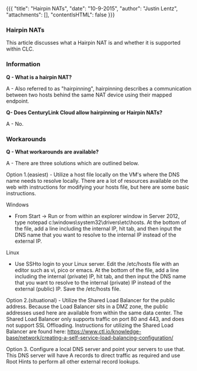 {{{
  "title": "Hairpin NATs",
  "date": "10-9-2015",
  "author": "Justin Lentz",
  "attachments": [],
  "contentIsHTML": false
}}}

### Hairpin NATs

This article discusses what a Hairpin NAT is and whether it is supported within CLC.

### Information

**Q - What is a hairpin NAT?**

A - Also referred to as "hairpinning", hairpinning describes a communication between two hosts behind the same NAT device using their mapped endpoint. 

**Q- Does CenturyLink Cloud allow hairpinning or Hairpin NATs?**

A - No.

### Workarounds

**Q - What workarounds are available?**

A - There are three solutions which are outlined below.

Option 1.(easiest) - Utilize a host file locally on the VM's where the DNS name needs to resolve locally.  There are a lot of resources available on the web with instructions for modifying your hosts file, but here are some basic instructions.

Windows
- From Start -> Run or from within an explorer window in Server 2012, type notepad c:\windows\system32\drivers\etc\hosts. At the bottom of the file, add a line including the internal IP, hit tab, and then input the DNS name that you want to resolve to the internal IP instead of the external IP.

Linux
- Use SSHto login to your Linux server. Edit the /etc/hosts file with an editor such as vi, pico or emacs. At the bottom of the file, add a line including the internal (private) IP, hit tab, and then input the DNS name that you want to resolve to the internal (private) IP instead of the external (public) IP. Save the /etc/hosts file.

Option 2.(situational) - Utilize the Shared Load Balancer for the public address.  Because the Load Balancer sits in a DMZ zone, the public addresses used here are available from within the same data center.  The Shared Load Balancer only supports traffic on port 80 and 443, and does not support SSL Offloading.  Instructions for utilizing the Shared Load Balancer are found here:  https://www.ctl.io/knowledge-base/network/creating-a-self-service-load-balancing-configuration/

Option 3. Configure a local DNS server and point your servers to use that.  This DNS server will have A records to direct traffic as required and use Root Hints to perform all other external record lookups.
